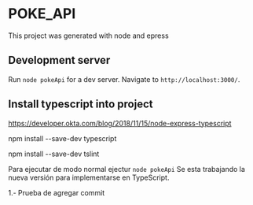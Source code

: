 # POKE_API

This project was generated with node and epress 

## Development server

Run `node pokeApi` for a dev server. Navigate to `http://localhost:3000/`.

## Install typescript into project

https://developer.okta.com/blog/2018/11/15/node-express-typescript

npm install --save-dev typescript

npm install --save-dev tslint


Para ejecutar de modo normal ejectur `node pokeApi`
Se esta trabajando la nueva versión para implementarse en TypeScript.

1.- Prueba de agregar commit
